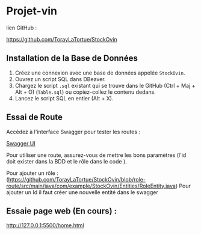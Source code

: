 # Projet-vin

lien GitHub : 

https://github.com/TorayLaTortue/StockOvin

## Installation de la Base de Données

1. Créez une connexion avec une base de données appelée `StockOvin`.
2. Ouvrez un script SQL dans DBeaver.
3. Chargez le script `.sql` existant qui se trouve dans le GitHub (Ctrl + Maj + Alt + O) (`Table.sql`) ou copiez-collez le contenu dedans.
4. Lancez le script SQL en entier (Alt + X).

## Essai de Route

Accédez à l'interface Swagger pour tester les routes :

[Swagger UI](http://localhost:8080/swagger-ui/index.html#/)

Pour utiliser une route, assurez-vous de mettre les bons paramètres (l'id doit exister dans la BDD et le rôle dans le code ).

Pour ajouter un rôle : (https://github.com/TorayLaTortue/StockOvin/blob/role-route/src/main/java/com/example/StockOvin/Entities/RoleEntity.java)
Pour ajouter un Id il faut créer une nouvelle entité dans le swagger
## Essaie page web (En cours) : 

http://127.0.0.1:5500/home.html